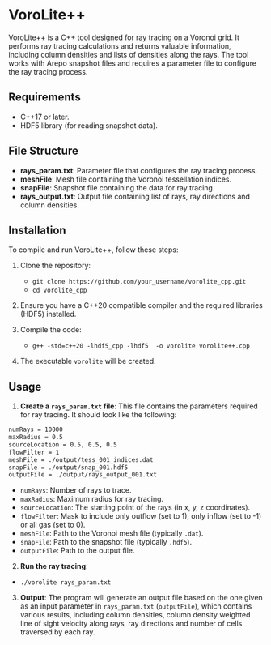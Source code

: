 # VoroLite++

VoroLite++ is a C++ tool designed for ray tracing on a Voronoi grid. It performs ray tracing calculations and returns valuable information, including column densities and lists of densities along the rays. The tool works with Arepo snapshot files and requires a parameter file to configure the ray tracing process.
  
## Requirements

- C++17 or later.
- HDF5 library (for reading snapshot data).

## File Structure

- **rays_param.txt**: Parameter file that configures the ray tracing process.
- **meshFile**: Mesh file containing the Voronoi tessellation indices.
- **snapFile**: Snapshot file containing the data for ray tracing.
- **rays_output.txt**: Output file containing list of rays, ray directions and column densities.


## Installation

To compile and run VoroLite++, follow these steps:

1. Clone the repository:
   - `git clone https://github.com/your_username/vorolite_cpp.git`
   - `cd vorolite_cpp`

2. Ensure you have a C++20 compatible compiler and the required libraries (HDF5) installed.

3. Compile the code:
   - `g++ -std=c++20 -lhdf5_cpp -lhdf5  -o vorolite vorolite++.cpp`

4. The executable `vorolite` will be created.


## Usage

1. **Create a `rays_param.txt` file**: This file contains the parameters required for ray tracing. It should look like the following:

```txt
numRays = 10000
maxRadius = 0.5
sourceLocation = 0.5, 0.5, 0.5
flowFilter = 1
meshFile = ./output/tess_001_indices.dat
snapFile = ./output/snap_001.hdf5
outputFile = ./output/rays_output_001.txt
```

- `numRays`: Number of rays to trace.
- `maxRadius`: Maximum radius for ray tracing.
- `sourceLocation`: The starting point of the rays (in x, y, z coordinates).
- `flowFilter`: Mask to include only outflow (set to 1), only inflow (set to -1) or all gas (set to 0).
- `meshFile`: Path to the Voronoi mesh file (typically `.dat`).
- `snapFile`: Path to the snapshot file (typically `.hdf5`).
- `outputFile`: Path to the output file.

2. **Run the ray tracing**:
- `./vorolite rays_param.txt`

3. **Output**: The program will generate an output file based on the one given as an input parameter in `rays_param.txt` (`outputFile`), which contains various results, including column densities, column density weighted line of sight velocity along rays, ray directions and number of cells traversed by each ray.

   
